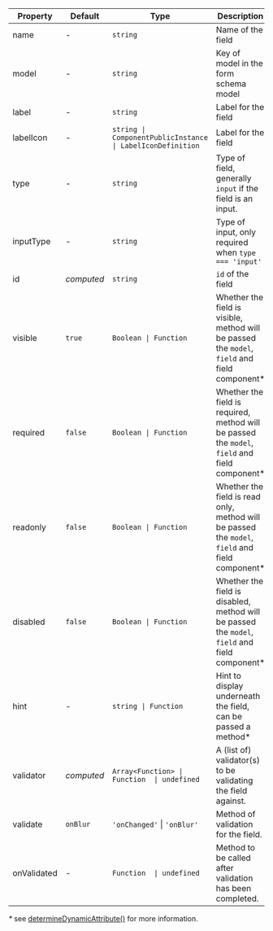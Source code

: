 | Property    | Default   | Type                                                       | Description                                                                                     |
|-------------|-----------|------------------------------------------------------------|-------------------------------------------------------------------------------------------------|
| name        | -         | `string`                                                   | Name of the field                                                                               |
| model       | -         | `string`                                                   | Key of model in the form schema model                                                           |
| label       | -         | `string`                                                   | Label for the field                                                                             |
| labelIcon   | -         | `string \| ComponentPublicInstance \| LabelIconDefinition` | Label for the field                                                                             |
| type        | -         | `string`                                                   | Type of field, generally `input` if the field is an input.                                      |
| inputType   | -         | `string`                                                   | Type of input, only required when `type === 'input'`                                            |
| id          | _computed_ | `string`                                                   | `id` of the field                                                                               |
| visible     | `true`    | `Boolean \| Function`                                      | Whether the field is visible, method will be passed the `model`, `field` and field component*   |
| required    | `false`   | `Boolean \| Function`                                      | Whether the field is required, method will be passed the `model`, `field` and field component*  |
| readonly    | `false`   | `Boolean \| Function`                                      | Whether the field is read only, method will be passed the `model`, `field` and field component* |
| disabled    | `false`   | `Boolean \| Function`                                      | Whether the field is disabled, method will be passed the `model`, `field` and field component*  |
| hint        | -         | `string \| Function`                                       | Hint to display underneath the field, can be passed a method*                                   |
| validator   | _computed_ | `Array<Function> \| Function  \| undefined`                | A (list of) validator(s) to be validating the field against.                                    |
| validate    | `onBlur`   | `'onChanged'` \| `'onBlur'`                                | Method of validation for the field.                                                             |
| onValidated | -         | `Function  \| undefined`                                   | Method to be called after validation has been completed.                                        |

_*_ see [determineDynamicAttribute()](/guide/mixins/abstractField#determinedynamicattribute) for more information.